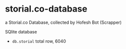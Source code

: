# storial.co-database
a Storial.co Database, collected by Hofesh Bot (Scrapper)

SQlite database

  * `db.storial` total row, 6040
  
